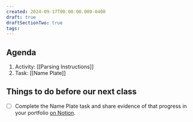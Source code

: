 ```yaml
---
created: 2024-09-17T00:00:00.000-0400
draft: true
draftSectionTwo: true
tags:
---
```

## Agenda
1. Activity: [[Parsing Instructions]]
2. Task: [[Name Plate]]
## Things to do before our next class
- [ ] Complete the Name Plate task and share evidence of that progress in your portfolio [on Notion](https://notion.so).